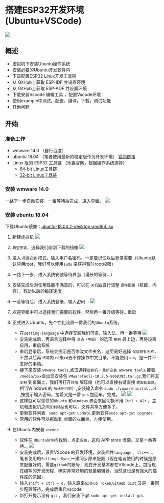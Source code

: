 # 搭建ESP32开发环境(Ubuntu+VSCode) #
![](./kf1.png)

## 概述 ##
- 虚拟机下安装Ubuntu操作系统
- 安装必要的Ubuntu开发软件包
- 下载配置ESP32 Linux开发工具链
- 从 GitHub上获取 ESP-IDF 并设置环境
- 从 GitHub上获取 ESP-ADF 并设置环境
- 下载安装Vscode 编辑工具 ，配置Vscode环境
- 使用example中测试，配置，编译，下载，调试功能
- 其他问题

## 开始 ##
### 准备工作 ###
- wmware 14.0 （自行百度）
- ubuntu 18.04 （笔者使用最新的稳定版作为开发环境） [官网链接](https://www.ubuntu.com/download/desktop)
- Linux 版的 ESP32 工具链 （乐鑫官网，根据操作系统选择）
    - [64-bit Linux工具链](https://dl.espressif.com/dl/xtensa-esp32-elf-linux64-1.22.0-80-g6c4433a-5.2.0.tar.gz)
    - [32-bit Linux工具链](https://dl.espressif.com/dl/xtensa-esp32-elf-linux32-1.22.0-80-g6c4433a-5.2.0.tar.gz)

### 安装 wmware 14.0 ###
一路下一步自动安装，一番等待后完成，进入界面。
![](./kf2.png)

### 安装 ubuntu 18.04 ###
下载Ubuntu镜像：[ubuntu-18.04.2-desktop-amd64.iso](http://101.44.1.4/files/2024000007B9FB9D/releases.ubuntu.com/18.04.2/ubuntu-18.04.2-desktop-amd64.iso)

1. 新建虚拟机
![](./kf3.png)

2. ` 典型安装 `，选择我们刚刚下载的镜像
![](./kf4.png)

3. 进入 ` 简易安装 ` 模式，输入用户名密码，一定要记住以后登录需要（Ubuntu默认禁用root，我们可以使用` sudo ` 来获得暂时root权限）

4. 一路下一步，进入系统安装等待界面（漫长的等待...）

5. 安装完成后对使用性能不满意的，可以在 ` 关机 `后自行调整 ` 硬件配置 `（核数，内存），有助以后的编译速度

6. 一番等待后，进入系统登录，输入密码... 
![](./kf5.png)

7. 欢迎界面中可以选择我们需要的软件，然后再一番升级等待...重启
   
8. 正式进入Ubuntu，先个性化设置一番我们的`Ubuntu`系统，
     - 在` setting `-` language ` 中选择安装我们母语，输入法，再一番等待 
     ![](./kf6.png)
     - 安装完成后，再语言选择中将 ` 汉语（中国） ` 的选项 ` 拖到 ` 最上边，再将设置应用，重启系统
     - 重启登录后，系统会提示是否修改文件夹名，这里最好选择 ` 保留原有名称 `，不然以后再 ` 终端 `内 ` cd `来` cd `去不停操作中文目录，不能使用` tab `，是一件不友好的事情。
     - 接下来安装 `wmware tools`,点击选择` 虚拟机 ` - ` 重新安装 wmware tools `,接着 `/media/xxx`会出现安装包 `VMwareTools-10.2.5-8068393.tar.gz`,我们将其 `复制` 到桌面上，我们再打开` 终端 ` 解压缩（也可以直接右键直接 ` 提取到此处 `，相当Windows 的 `解压到当前`）,安装输入命令 `sudo ./vmware-install.pl `,按提示输入密码，接着又是一番 `yes` 加回车，完成。
     ![](./kf7.png)
     ![](./kf8.png)
     - 这样就可以愉快的`Ubuntu` 和`windows` 界面来回切换不用 `Ctrl + Alt` ，主机和虚拟机之间` 复制粘贴 `也可以，文件共享方便多了。
     - 更新软件列表 ` sudo apt-get update`,更新软件` sudo apt-get upgrade `
     - 常用的软件可以拖动到 桌面的左面栏，方便使用。

9. 在Ubuntu内安装 ` vscode ` 
    - 软件在 `Ubuntu软件`内找到，点击`安装`，这和 APP store 很像。又是一番等待...
    ![](./kf9.png)
    - 安装完成后，设置VScode 的开发环境，安装插件`language` , ` c\c++`...，笔者使用的`Settings Sync`,一建同步原来配置（现在笔者使用的时候是原来配置好的，需要`github`的账号，现在开发基本都在VScode上，包括现在编写的开发历程，确实非常好用的轻量编辑器，当然这也是有强大的插件库的原因）
    - 输入`shift + ctrl + d`，输入原来`GitHub Token`,`GitHub Gist`,又是一番同步配置等待，完成后重启vscode
    - 新打开提示没有 `git` ，我们安装下git `sudo apt-get install git`.